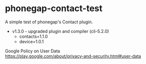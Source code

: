 # phonegap-contact-test
A simple test of phonegap's Contact plugin.


- v1.3.0 - upgraded plugin and compiler (cli-5.2.0)
    - contacts=1.1.0
    - device=1.0.1


Google Policy on User Data<br>
https://play.google.com/about/privacy-and-security.html#user-data

